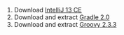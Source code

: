 1. Download  [IntelliJ 13 CE](http://www.jetbrains.com/idea/download/)
2. Download and extract [Gradle 2.0](https://services.gradle.org/distributions/gradle-2.0-bin.zip)
3. Download and extract [Groovy 2.3.3](http://dl.bintray.com/groovy/maven/groovy-binary-2.3.3.zip)

